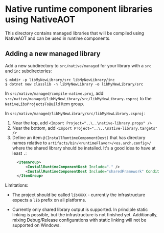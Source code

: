 # Native runtime component libraries using NativeAOT

This directory contains managed libraries that will be compiled using NativeAOT and can be used in runtime components.

## Adding a new managed library

Add a new subdirectory to `src/native/managed` for your library with a `src` and `inc` subdirectories:

``` console
$ mkdir -p libMyNewLibrary/src libMyNewLibrary/inc
$ dotnet new classlib -n libMyNewLibrary -o libMyNewLibrary/src
```

In `src/native/managed/compile-native.proj`, add
`src/native/managed/libMyNewLibrary/src/libMyNewLibrary.csproj` to the `NativeLibsProjectsToBuild`
item group.

In `src/native/managed/libMyNewLibrary/src/libMyNewLibrary.csproj`:
1. Near the top,  add `<Import Project="..\..\native-library.props" />`
2. Near the bottom, add `<Import Project="..\..\native-library.targets" />`
3. Define an item `@(InstallRuntimeComponentDest)` that has directory names relative to `artifacts/bin/<runtimeFlavor>/<os.arch.config>/` where the shared library should be installed.  It's a good idea to have at least `.`:
    ```xml
      <ItemGroup>
          <InstallRuntimeComponentDest Include="." />
          <InstallRuntimeComponentDest Include="sharedFramework" Condition="'$(RuntimeFlavor)' == 'coreclr'"/>
      </ItemGroup>
    ```

Limitations:

* The project should be called `libXXXX` - currently the infrastructure expects a `lib` prefix on all platforms.

* Currently only shared library output is supported.  In principle static linking is possible, but the
infrastructure is not finished yet.  Additionally, mixing Debug/Release configurations with static
linking will not be supported on Windows.
